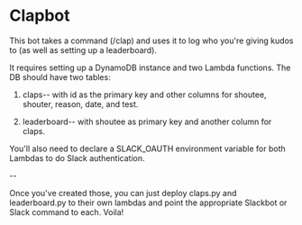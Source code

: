 # Clapbot

This bot takes a command (/clap) and uses it to log who you're giving kudos to (as well as setting up a leaderboard).

It requires setting up a DynamoDB instance and two Lambda functions. The DB should have two tables:

1) claps-- with id as the primary key and other columns for shoutee, shouter, reason, date, and test.

2) leaderboard-- with shoutee as primary key and another column for claps.

You'll also need to declare a SLACK_OAUTH environment variable for both Lambdas to do Slack authentication.

--

Once you've created those, you can just deploy claps.py and leaderboard.py to their own lambdas and point the appropriate Slackbot or Slack command to each. Voila!